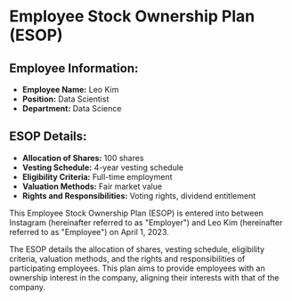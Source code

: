 
# Employee Stock Ownership Plan (ESOP)

## Employee Information:
- **Employee Name:** Leo Kim
- **Position:** Data Scientist
- **Department:** Data Science

## ESOP Details:
- **Allocation of Shares:** 100 shares
- **Vesting Schedule:** 4-year vesting schedule
- **Eligibility Criteria:** Full-time employment
- **Valuation Methods:** Fair market value
- **Rights and Responsibilities:** Voting rights, dividend entitlement

This Employee Stock Ownership Plan (ESOP) is entered into between Instagram (hereinafter referred to as "Employer") and Leo Kim (hereinafter referred to as "Employee") on April 1, 2023.

The ESOP details the allocation of shares, vesting schedule, eligibility criteria, valuation methods, and the rights and responsibilities of participating employees. This plan aims to provide employees with an ownership interest in the company, aligning their interests with that of the company.
